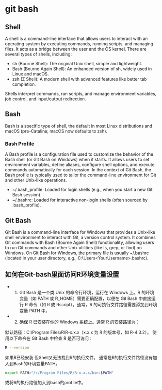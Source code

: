 # git bash 

## Shell

A shell is a command-line interface that allows users to interact with an operating system by executing commands, running scripts, and managing files. 
It acts as a bridge between the user and the OS kernel. There are several types of shells, including:

* sh (Bourne Shell): The original Unix shell, simple and lightweight.
* Bash (Bourne Again Shell): An enhanced version of sh, widely used in Linux and macOS.
* zsh (Z Shell): A modern shell with advanced features like better tab completion.

Shells interpret commands, run scripts, and manage environment variables, job control, and input/output redirection.

## Bash

Bash is a specific type of shell, the default in most Linux distributions and macOS (pre-Catalina; macOS now defaults to zsh).

### Bash Profile

A Bash profile is a configuration file used to customize the behavior of the Bash shell (or Git Bash on Windows) when it starts. It allows users to set environment variables, define aliases, configure shell options, and execute commands automatically for each session. In the context of Git Bash, the Bash profile is typically used to tailor the command-line environment for Git and other Unix-like operations.

* ~/.bash_profile: Loaded for login shells (e.g., when you start a new Git Bash session).
* ~/.bashrc: Loaded for interactive non-login shells (often sourced by .bash_profile).





## Git Bash

Git Bash is a command-line interface for Windows that provides a Unix-like shell environment to interact with Git, a version control system. 
It combines Git commands with Bash (Bourne Again Shell) functionality, allowing users to run Git commands and other Unix utilities (like ls, grep, or find) on Windows.
On Git Bash for Windows, the primary file is usually ~/.bashrc (located in your user directory, e.g., C:\Users\<YourUsername>\.bashrc).

## 如何在Git-bash里面访问R环境变量设置

* 1. Git Bash 是一个类 Unix 的命令行环境，运行在 Windows 上。R 的环境变量（如 PATH 或 R_HOME）需要正确配置，以便在 Git Bash 中直接运行 R 命令（如 R 或 Rscript）。通常，R 的可执行文件路径需要添加到环境变量 PATH 中。
* 2. 确保 R 已安装在你的 Windows 系统上。通常 R 的安装路径为：

默认路径：C:\Program Files\R\R-x.x.x（x.x.x 为 R 的版本号，如 R-4.3.2）。
使用以下命令在 Git Bash 中检查 R 是否可访问：

```bash
R --version
```
如果R已经安装 但Shell又无法找到R的执行文件， 通常是R的执行文件路径没有加入到Bash的环境变量PATH。
```bash
export PATH="/c/Program Files/R/R-x.x.x/bin:$PATH"
```

或将R的执行路径加入到bash的profile中。




